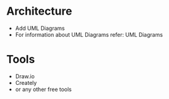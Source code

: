 # Architecture
* Add UML Diagrams
* For information about UML Diagrams refer: UML Diagrams
# Tools
* Draw.io
* Creately
* or any other free tools